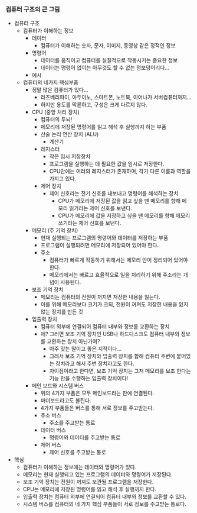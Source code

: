 ### 컴퓨터 구조의 큰 그림

- 컴퓨터 구조
    - 컴퓨터가 이해하는 정보
        - 데이터
            - 컴퓨터가 이해하는 숫자, 문자, 이미지, 동영상 같은 정적인 정보
        - 명령어
            - 데이터를 움직이고 컴퓨터를 실질적으로 작동시키는 중요한 정보
            - 데이터는 명령어 없이는 아무것도 할 수 없는 정보덩어리다…
        - 예시
    - 컴퓨터의 네가지 핵심부품
        - 정말 많은 컴퓨터가 있다…
            - 라즈베리파이, 아두이노, 스마트폰, 노트북, 이어나가 서버컴퓨터까지…
            - 하지만 용도를 막론하고, 구성은 크게 다르지 않다.
        - CPU (중앙 처리 장치)
            - 컴퓨터의 두뇌!
            - 메모리에 저장된 명령어를 읽고 해석 후 실행까지 하는 부품
            - 산술 논리 연산 장치 (ALU)
                - 계산기
            - 레지스터
                - 작은 임시 저장장치
                - 프로그램을 실행하는 데 필요한 값을 임시로 저장한다.
                - CPU안에는 여러의 레지스터가 존재하며, 각기 다른 이름과 역할을 가지고 있다.
            - 제어 장치
                - 제어 신호라는 전기 신호를 내보내고 명령어를 해석하는 장치
                    - CPU가 메모리에 저장된 값을 읽고 싶을 땐 메모리를 향해 메모리 읽기라는 제어 신호를 보낸다.
                    - CPU가 메모리에 값을 저장하고 싶을 땐 메모리를 향해 메모리 쓰기라는 제어 신호를 보낸다.
        - 메모리 (주 기억 장치)
            - 현재 실행되는 프로그램의 명령어와 데이터를 저장하는 부품
            - 프로그램이 실행되려면 메모리에 저장되어 있어야 한다.
            - 주소
                - 컴퓨터가 빠르게 작동하기 위해서는 메모리 안이 정리되어 있어야 한다.
                - 메모리에서는 빠르고 효율적으로 일을 처리하기 위해 주소라는 개념이 사용된다.
        - 보조 기억 장치
            - 메모리는 컴퓨터의 전원이 꺼지면 저장한 내용을 잃는다.
            - 이를 위해 메모리보다 크기가 크되, 전원이 꺼져도 저장한 내용을 잃지 않는 장치를 만든 것
        - 입출력 장치
            - 컴퓨터 외부에 연결되어 컴퓨터 내부와 정보를 교환하는 장치
            - 에? 그러면 보조 기억 장치인 USB나 하드디스크도 컴퓨터 내부와 정보를 교환하는 장치 아닌가여?
                - 아주 맞는 말이고 좋은 지적이다…
                - 그래서 보조 기억 장치와 입출력 장치를 합해 컴퓨터 주변에 붙어있는 장치라고 해서 주변 장치라고도 한다.
                - 차이점이라고 한다면, 보조 기억 장치는 그저 메모리를 보조 한다는 기능 만을 수행하는 입출력 장치이다!
        - 메인 보드와 시스템 버스
            - 위의 4가지 부품은 모두 메인보드라는 판에 연결된다.
            - 마더보드라고도 불린다.
            - 4가지 부품들은 버스를 통해 서로 정보를 주고받는다.
            - 주소 버스
                - 주소를 주고받는 통로
            - 데이터 버스
                - 명령어와 데이터를 주고받는 통로
            - 제어 버스
                - 제어 신호를 주고받는 통로
- 핵심
    - 컴퓨터가 이해하는 정보에는 데이터와 명령어가 있다.
    - 메모리는 현재 실행되고 있는 프로그램의 데이터와 명령어가 저장된다.
    - 보조 기억 장치는 전원이 꺼져도 보관될 프로그램을 저장한다.
    - CPU는 메모리에 저장된 명령어를 읽고 해석 후 실행까지 한다.
    - 입출력 장치는 컴퓨터 외부에 연결되어 컴퓨터 내부와 정보를 교환할 수 있다.
    - 시스템 버스를 컴퓨터의 네 가지 핵심 부품들이 서로 정보를 주고받는 통로다.
